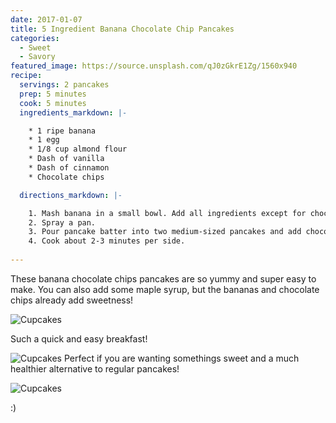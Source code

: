 ```yaml
---
date: 2017-01-07
title: 5 Ingredient Banana Chocolate Chip Pancakes
categories:
  - Sweet
  - Savory
featured_image: https://source.unsplash.com/qJ0zGkrE1Zg/1560x940
recipe:
  servings: 2 pancakes
  prep: 5 minutes
  cook: 5 minutes
  ingredients_markdown: |-

    * 1 ripe banana
    * 1 egg
    * 1/8 cup almond flour
    * Dash of vanilla
    * Dash of cinnamon
    * Chocolate chips

  directions_markdown: |-

    1. Mash banana in a small bowl. Add all ingredients except for chocolate chips.
    2. Spray a pan.
    3. Pour pancake batter into two medium-sized pancakes and add chocolate chips.
    4. Cook about 2-3 minutes per side.
    
---
```

These banana chocolate chips pancakes are so yummy and super easy to make. You can also add some maple syrup, but the bananas and chocolate chips already add sweetness!

![Cupcakes](https://images.unsplash.com/photo-1448131063153-f1e240f98a72?w=1560&h=940&fit=crop)

Such a quick and easy breakfast!

![Cupcakes](https://images.unsplash.com/photo-1420730614543-e39f93134b0d?w=1560&h=940&fit=crop)
Perfect if you are wanting somethings sweet and a much healthier alternative to regular pancakes!

![Cupcakes](https://images.unsplash.com/photo-1457508252818-162dc1934c2f?w=1560&h=940&fit=crop)

:)
